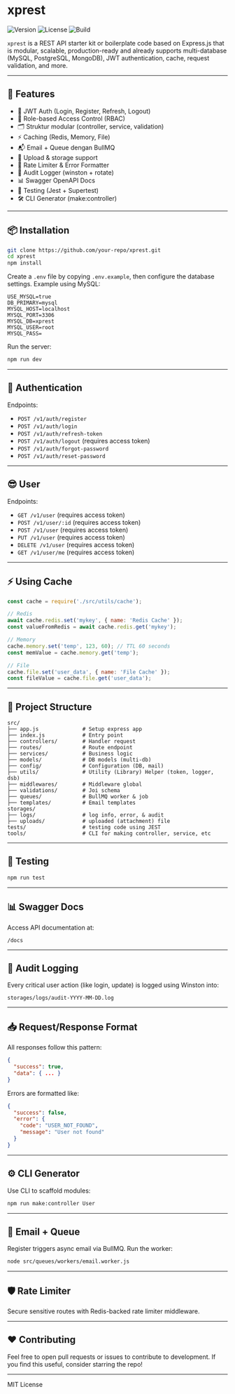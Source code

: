# xprest
![Version](https://img.shields.io/badge/version-1.0.0-blue)
![License](https://img.shields.io/badge/license-MIT-green)
![Build](https://img.shields.io/badge/build-passing-brightgreen)

`xprest` is a REST API starter kit or boilerplate code based on Express.js that is modular, scalable, production-ready and already supports multi-database (MySQL, PostgreSQL, MongoDB), JWT authentication, cache, request validation, and more.

---

## 🚀 Features

- 🔐 JWT Auth (Login, Register, Refresh, Logout)
- 🔄 Role-based Access Control (RBAC)
- 🗂️ Struktur modular (controller, service, validation)
- ⚡ Caching (Redis, Memory, File)
- 📬 Email + Queue dengan BullMQ
- 📁 Upload & storage support
- 🔐 Rate Limiter & Error Formatter
- 🧾 Audit Logger (winston + rotate)
- 📊 Swagger OpenAPI Docs
- 🧪 Testing (Jest + Supertest)
- 🛠️ CLI Generator (make:controller)

---

## 📦 Installation

```bash
git clone https://github.com/your-repo/xprest.git
cd xprest
npm install
```

Create a `.env` file by copying `.env.example`, then configure the database settings. Example using MySQL:

```env
USE_MYSQL=true
DB_PRIMARY=mysql
MYSQL_HOST=localhost
MYSQL_PORT=3306
MYSQL_DB=xprest
MYSQL_USER=root
MYSQL_PASS=
```

Run the server:
```bash
npm run dev
```

---

## 🔐 Authentication

Endpoints:
- `POST /v1/auth/register`
- `POST /v1/auth/login`
- `POST /v1/auth/refresh-token`
- `POST /v1/auth/logout` (requires access token)
- `POST /v1/auth/forgot-password`
- `POST /v1/auth/reset-password`

---

## 😎 User

Endpoints:
- `GET /v1/user` (requires access token)
- `POST /v1/user/:id` (requires access token)
- `POST /v1/user` (requires access token)
- `PUT /v1/user` (requires access token)
- `DELETE /v1/user` (requires access token)
- `GET /v1/user/me` (requires access token)

---

## ⚡ Using Cache

```js
const cache = require('./src/utils/cache');

// Redis
await cache.redis.set('mykey', { name: 'Redis Cache' });
const valueFromRedis = await cache.redis.get('mykey');

// Memory
cache.memory.set('temp', 123, 60); // TTL 60 seconds
const memValue = cache.memory.get('temp');

// File
cache.file.set('user_data', { name: 'File Cache' });
const fileValue = cache.file.get('user_data');
```

---

## 📁 Project Structure

```
src/
├── app.js              # Setup express app
├── index.js            # Entry point
├── controllers/        # Handler request
├── routes/             # Route endpoint
├── services/           # Business logic
├── models/             # DB models (multi-db)
├── config/             # Configuration (DB, mail)
├── utils/              # Utility (Library) Helper (token, logger, dsb)
├── middlewares/        # Middleware global
├── validations/        # Joi schema
├── queues/             # BullMQ worker & job
├── templates/          # Email templates
storages/
├── logs/               # log info, error, & audit
├── uploads/            # uploaded (attachment) file
tests/                  # testing code using JEST
tools/                  # CLI for making controller, service, etc
```

---

## 🧪 Testing

```bash
npm run test
```

---

## 📊 Swagger Docs

Access API documentation at:
```
/docs
```

---

## 🧾 Audit Logging

Every critical user action (like login, update) is logged using Winston into:
```
storages/logs/audit-YYYY-MM-DD.log
```

---

## 📥 Request/Response Format

All responses follow this pattern:
```json
{
  "success": true,
  "data": { ... }
}
```
Errors are formatted like:
```json
{
  "success": false,
  "error": {
    "code": "USER_NOT_FOUND",
    "message": "User not found"
  }
}
```

---

## ⚙️ CLI Generator

Use CLI to scaffold modules:
```bash
npm run make:controller User
```

---

## 📧 Email + Queue

Register triggers async email via BullMQ.
Run the worker:
```bash
node src/queues/workers/email.worker.js
```

---

## 🛡️ Rate Limiter

Secure sensitive routes with Redis-backed rate limiter middleware.

---

## ❤️ Contributing

Feel free to open pull requests or issues to contribute to development. If you find this useful, consider starring the repo!

---

MIT License